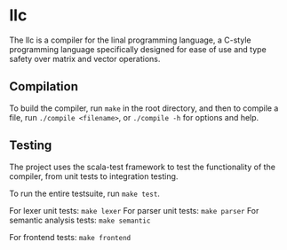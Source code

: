 # llc

The llc is a compiler for the linal programming language, a C-style programming language 
specifically designed for ease of use and type safety over matrix and vector operations.


## Compilation

To build the compiler, run `make` in the root directory, and then to compile a file,
run `./compile <filename>`, or `./compile -h` for options and help.


## Testing

The project uses the scala-test framework to test the functionality of the compiler, 
from unit tests to integration testing.

To run the entire testsuite, run `make test`.


For lexer unit tests: `make lexer`
For parser unit tests: `make parser`
For semantic analysis tests: `make semantic`

For frontend tests: `make frontend`


